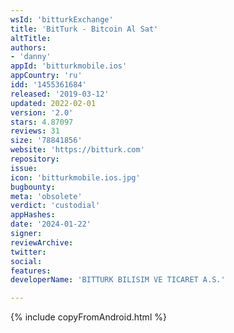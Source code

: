 ```yaml
---
wsId: 'bitturkExchange'
title: 'BitTurk - Bitcoin Al Sat'
altTitle: 
authors:
- 'danny'
appId: 'bitturkmobile.ios'
appCountry: 'ru'
idd: '1455361684'
released: '2019-03-12'
updated: 2022-02-01
version: '2.0'
stars: 4.87097
reviews: 31
size: '78841856'
website: 'https://bitturk.com'
repository: 
issue: 
icon: 'bitturkmobile.ios.jpg'
bugbounty: 
meta: 'obsolete'
verdict: 'custodial'
appHashes: 
date: '2024-01-22'
signer: 
reviewArchive: 
twitter: 
social: 
features: 
developerName: 'BITTURK BILISIM VE TICARET A.S.'

---
```


{% include copyFromAndroid.html %}